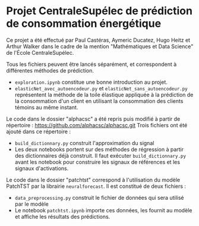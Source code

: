 # Projet CentraleSupélec de prédiction de consommation énergétique
Ce projet a été effectué par Paul Castéras, Aymeric Ducatez, Hugo Heitz et Arthur Walker dans le cadre de la mention "Mathématiques et Data Science" de l'École CentraleSupélec.

Tous les fichiers peuvent être lancés séparément, et correspondent à différentes méthodes de prédiction.
- `exploration.ipynb` constitue une bonne introduction au projet.
- `elasticNet_avec_autoencodeur.py` et `elasticNet_sans_autoencodeur.py` représentent la méthode de la toile élastique appliquée à la prédiction de la consommation d'un client en utilisant la consommation des clients témoins au même instant.

Le code dans le dossier "alphacsc" a été repris puis modifié à partir de répertoire : https://github.com/alphacsc/alphacsc.git
Trois fichiers ont été ajouté dans ce répertoire :
- `build_dictionnary.py` construit l'approximation du signal
- Les deux notebooks portent sur des méthodes de régression à partir des dictionnaires déjà construit. Il faut exécuter `build_dictionnary.py` avant les notebook pour construire les signaux de références et les signaux d'activations.

Le code dans le dossier "patchtst" correspond à l'utilisation du modèle PatchTST par la librairie `neuralforecast`.
Il est constitué de deux fichiers :
- `data_preprocessing.py` construit le fichier de données qui sera utilisé par le modèle
- Le notebook `patchtst.ipynb` importe ces données, les fournit au modèle et affiche les résultats des prédictions.
